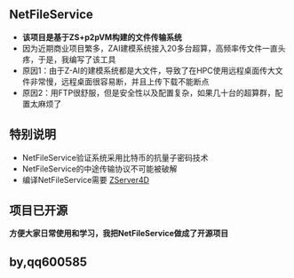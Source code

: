 ## NetFileService

- **该项目是基于ZS+p2pVM构建的文件传输系统**
- 因为近期商业项目繁多，ZAI建模系统接入20多台超算，高频率传文件一直头疼，于是，我编写了该工具
- 原因1：由于Z-AI的建模系统都是大文件，导致了在HPC使用远程桌面传大文件非常慢，远程桌面很容易断，并且上传下载不能断点
- 原因2：用FTP很舒服，但是安全性以及配置复杂，如果几十台的超算群，配置太麻烦了

## 特别说明

- NetFileService验证系统采用比特币的抗量子密码技术
- NetFileService的中途传输协议不可能被破解
- 编译NetFileService需要 [ZServer4D](https://github.com/PassByYou888/ZServer4D) 

## 项目已开源

**方便大家日常使用和学习，我把NetFileService做成了开源项目**

## by,qq600585
